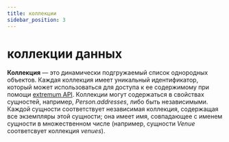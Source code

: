 ```yaml
---
title: коллекции
sidebar_position: 3
---
```


# коллекции данных
**Коллекция** — это динамически подгружаемый список однородных объектов. Каждая коллекция имеет уникальный идентификатор, который может использоваться для доступа к ее содержимому при помощи [extremum API](/ru/development/api). Коллекции могут содержаться в свойствах сущностей, например, *Person.addresses*, либо быть независимыми. Каждой сущности соответствует независимая коллекция, содержащая все экземпляры этой сущности; она имеет имя, совпадающее с именем сущности в множественном числе (например, сущности *Venue* соответсвует коллекция *venues*).
